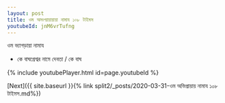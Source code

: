```yaml
---
layout: post
title: ওম অসংখ্য়ায়ায়ায়া নামায ১০৮ টাইমস
youtubeId: jnM6vrTufng
---
```

 
 
 ওম ভ্যাগড়ায়া নামায  
 
 -  কে বাঘগ্রেশ্বর নামে দেবতা / কে বাঘ 
 
  
 
  
 
 
 
 
 
 


{% include youtubePlayer.html id=page.youtubeId %}
 
[Next]({{ site.baseurl }}{% link  split2/_posts/2020-03-31-ওম অভিপ্রায়ায় নামায ১০৮ টাইমস.md%})
 
